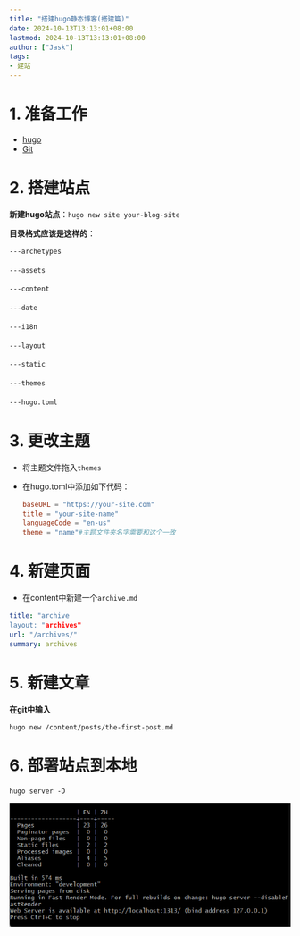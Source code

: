 ```yaml
---
title: "搭建hugo静态博客(搭建篇)"
date: 2024-10-13T13:13:01+08:00
lastmod: 2024-10-13T13:13:01+08:00
author: ["Jask"]
tags:
- 建站
---
```


# 1. 准备工作

- [hugo](https://github.com/gohugoio/hugo)
- [Git](https://git-scm.com/)



# 2. 搭建站点

**新建hugo站点**：`hugo new site your-blog-site`

**目录格式应该是这样的**：

```markdown
---archetypes

---assets

---content

---date

---i18n

---layout

---static

---themes

---hugo.toml
```



# 3. 更改主题

- 将主题文件拖入`themes`

- 在hugo.toml中添加如下代码：

  ```toml
  baseURL = "https://your-site.com"
  title = "your-site-name"
  languageCode = "en-us"
  theme = "name"#主题文件夹名字需要和这个一致
  ```

# 4. 新建页面

- 在content中新建一个`archive.md`

```yaml
title: "archive
layout: "archives"
url: "/archives/"
summary: archives
```

# 5. 新建文章

**在git中输入**

```git
hugo new /content/posts/the-first-post.md
```

# 6. 部署站点到本地

```git
hugo server -D
```

![image-20241013134216700](/img/git.png)

